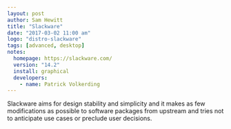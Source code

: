 ```yaml
---
layout: post
author: Sam Hewitt
title: "Slackware"
date: "2017-03-02 11:00 am"
logo: "distro-slackware"
tags: [advanced, desktop]
notes:
  homepage: https://slackware.com/
  version: "14.2"
  install: graphical
  developers:
    - name: Patrick Volkerding
---
```


Slackware aims for design stability and simplicity and it makes as few modifications as possible to software packages from upstream and tries not to anticipate use cases or preclude user decisions.